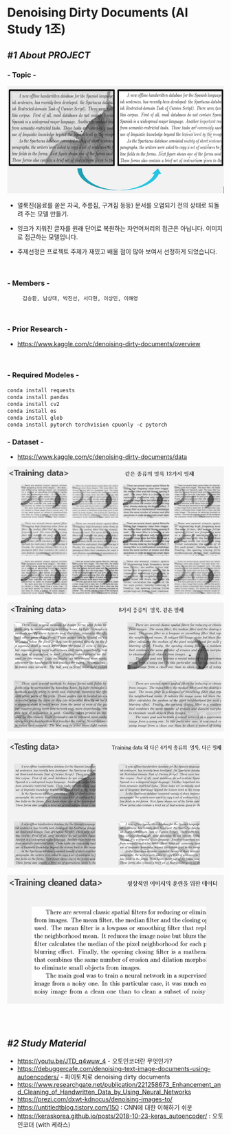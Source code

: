 Denoising Dirty Documents (AI Study 1조)
=================================================
## *#1 About PROJECT*
### - __Topic__ -
<p align="center"><img src="/img/topic.JPG" height="250px" width="700px"></p>

 - 얼룩진(음료를 쏟은 자국, 주름짐, 구겨짐 등등) 문서를 오염되기 전의 상태로 되돌려 주는 모델 만들기.
        
 - 잉크가 지워진 글자를 원래 단어로 복원하는 자연어처리의 접근은 아닙니다. 이미지로 접근하는 모델입니다.
         
 - 주제선정은 프로젝트 주제가 재밌고 배울 점이 많아 보여서 선정하게 되었습니다. 
<br>

### - __Members__ -   
         김승환, 남상대, 박진선, 서다현, 이상민, 이해영
<br>

### - __Prior Research__ -
 - https://www.kaggle.com/c/denoising-dirty-documents/overview
<br>

### - __Required Modeles__ -
    conda install requests
    conda install pandas
    conda install cv2
    conda install os
    conda install glob
    conda install pytorch torchvision cpuonly -c pytorch


### - __Dataset__ -
- https://www.kaggle.com/c/denoising-dirty-documents/data

<p align="center"><img src="/img/Dataset1.JPG" height="300px" width="550px"></p>
<p align="center"><img src="/img/Dataset2.JPG" height="300px" width="550px"></p>
<p align="center"><img src="/img/Dataset3.JPG" height="300px" width="550px"></p>
<p align="center"><img src="/img/Dataset4.JPG" height="300px" width="550px"></p>
<br>
<br>

## *#2 Study Material*
 - https://youtu.be/JTD_q4wuw_4 - 오토인코더란 무엇인가? 
 - https://debuggercafe.com/denoising-text-image-documents-using-autoencoders/ - 파이토치로 denoising dirty documents
 - https://www.researchgate.net/publication/221258673_Enhancement_and_Cleaning_of_Handwritten_Data_by_Using_Neural_Networks
 - https://prezi.com/dxwt-kdnocus/denoising-images-to/
 - https://untitledtblog.tistory.com/150 : CNN에 대한 이해하기 쉬운 
 - https://keraskorea.github.io/posts/2018-10-23-keras_autoencoder/ : 오토인코더 (with 케라스)
